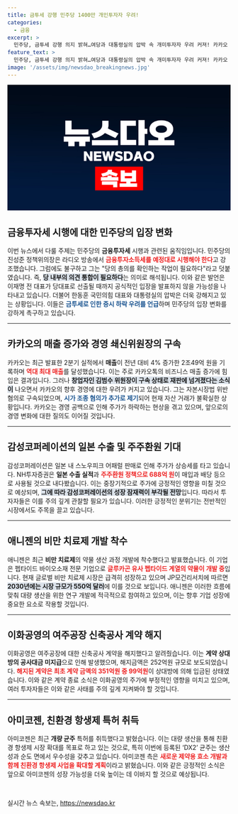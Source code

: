 ```yaml
---
title: 금투세 강행 민주당 1400만 개인투자자 우려!
categories:
  - 금융
excerpt: >
  민주당, 금투세 강행 의지 밝혀…여당과 대통령실의 압박 속 개미투자자 우려 커져! 카카오 호실적 속 창업자 김범수 구속, 경영 공백 우려! 증시와 기업들의 동향을 놓치지 마세요!
feature_text: >
  민주당, 금투세 강행 의지 밝혀…여당과 대통령실의 압박 속 개미투자자 우려 커져! 카카오 호실적 속 창업자 김범수 구속, 경영 공백 우려! 증시와 기업들의 동향을 놓치지 마세요!
image: '/assets/img/newsdao_breakingnews.jpg'
---
```


<p><img src="/assets/img/newsdao_breakingnews.jpg" alt="bookingtag 속보" /></p>

<h2 data-ke-size="size26">금융투자세 시행에 대한 민주당의 입장 변화</h2>

<p data-ke-size="size16">이번 뉴스에서 다룰 주제는 민주당의 <b>금융투자세</b> 시행과 관련된 움직임입니다. 민주당의 진성준 정책위의장은 라디오 방송에서 <b><span style="color: #ee2323;">금융투자소득세를 예정대로 시행해야 한다</span></b>고 강조했습니다. 그럼에도 불구하고 그는 "당의 총의를 확인하는 작업이 필요하다"라고 덧붙였습니다. 즉, <b><span style="background-color: #21538527;">당 내부의 의견 통합이 필요하다</span></b>는 의미로 해석됩니다. 이와 같은 발언은 이재명 전 대표가 당대표로 선출될 때까지 공식적인 입장을 발표하지 않을 가능성을 나타내고 있습니다. 더불어 한동훈 국민의힘 대표와 대통령실의 압박은 더욱 강해지고 있는 상황입니다. 이들은 <b><span style="color: #1a5490;">금투세로 인한 증시 하락 우려를 언급</span></b>하며 민주당의 입장 변화를 강하게 촉구하고 있습니다.</p>

<hr>

<h2 data-ke-size="size26">카카오의 매출 증가와 경영 쇄신위원장의 구속</h2>

<p data-ke-size="size16">카카오는 최근 발표한 2분기 실적에서 <b>매출</b>이 전년 대비 4% 증가한 2조49억 원을 기록하며 <b><span style="color: #ee2323;">역대 최대 매출</span></b>를 달성했습니다. 이는 주로 카카오톡의 비즈니스 매출 증가에 힘입은 결과입니다. 그러나 <b><span style="background-color: #21538527;">창업자인 김범수 위원장이 구속 상태로 재판에 넘겨졌다는 소식이</span></b> 나오면서 카카오의 향후 경영에 대한 우려가 커지고 있습니다. 그는 자본시장법 위반 혐의로 구속되었으며, <b><span style="color: #1a5490;">시가 조종 혐의가 추가로 제기</span></b>되어 현재 자산 거래가 불확실한 상황입니다. 카카오는 경영 공백으로 인해 주가가 하락하는 현상을 겪고 있으며, 앞으로의 경영 변화에 대한 질의도 이어질 것입니다.</p>

<hr>

<h2 data-ke-size="size26">감성코퍼레이션의 일본 수출 및 주주환원 기대</h2>

<p data-ke-size="size16">감성코퍼레이션은 일본 내 스노우피크 어패럴 판매로 인해 주가가 상승세를 타고 있습니다. NH투자증권은 <b>일본 수출 실적</b>과 <b><span style="color: #ee2323;">주주환원 정책으로 688억 원</span></b>이 매입과 배당 등으로 사용될 것으로 내다봤습니다. 이는 중장기적으로 주가에 긍정적인 영향을 미칠 것으로 예상되며, <b><span style="background-color: #21538527;">그에 따라 감성코퍼레이션의 성장 잠재력이 부각될 전망</span></b>입니다. 따라서 투자자들은 이를 주의 깊게 관찰할 필요가 있습니다. 이러한 긍정적인 분위기는 전반적인 시장에서도 주목을 끌고 있습니다.</p>

<hr>

<h2 data-ke-size="size26">애니젠의 비만 치료제 개발 착수</h2>

<p data-ke-size="size16">애니젠은 최근 <b>비만 치료제</b>의 약물 생산 과정 개발에 착수했다고 발표했습니다. 이 기업은 펩타이드 바이오소재 전문 기업으로 <b><span style="color: #ee2323;">글루카곤 유사 펩타이드 계열의 약물이 개발 중</span></b>입니다. 현재 글로벌 비만 치료제 시장은 급격히 성장하고 있으며 JP모건리서치에 따르면 <b><span style="background-color: #21538527;">2030년에는 시장 규모가 550억 달러</span></b>에 이를 것으로 보입니다. 애니젠은 이러한 흐름에 맞춰 대량 생산을 위한 연구 개발에 적극적으로 참여하고 있으며, 이는 향후 기업 성장에 중요한 요소로 작용할 것입니다.</p>

<hr>

<h2 data-ke-size="size26">이화공영의 여주공장 신축공사 계약 해지</h2>

<p data-ke-size="size16">이화공영은 여주공장에 대한 신축공사 계약을 해지했다고 알려줬습니다. 이는 <b>계약 상대방의 공사대금 미지급</b>으로 인해 발생했으며, 해지금액은 252억원 규모로 보도되었습니다. <b><span style="color: #ee2323;">해지된 계약은 최초 계약 금액의 351억원 중 99억원</span></b>이 상대방에 의해 입금된 상태였습니다. 이와 같은 계약 종료 소식은 이화공영의 주가에 부정적인 영향을 미치고 있으며, 여러 투자자들은 이와 같은 사태를 주의 깊게 지켜봐야 할 것입니다.</p>

<hr>

<h2 data-ke-size="size26">아미코젠, 친환경 항생제 특허 취득</h2>

<p data-ke-size="size16">아미코젠은 최근 <b>개량 균주</b> 특허를 취득했다고 밝혔습니다. 이는 대량 생산을 통해 친환경 항생제 시장 확대를 목표로 하고 있는 것으로, 특히 이번에 등록된 ‘DX2’ 균주는 생산성과 순도 면에서 우수성을 갖추고 있습니다. 아미코젠 측은 <b><span style="color: #ee2323;">새로운 제약용 효소 개발과 함께 친환경 항생제 사업을 확대할 계획</span></b>이라고 밝혔습니다. 이와 같은 긍정적인 소식은 앞으로 아미코젠의 성장 가능성을 더욱 높이는 데 이바지 할 것으로 예상됩니다.</p>

<p data-ke-size="size16">&nbsp;</p>
실시간 뉴스 속보는, <a href="https://newsdao.kr" rel="dofollow">https://newsdao.kr</a>


